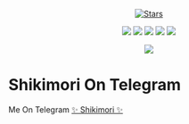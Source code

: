 <p align="center">
    <a href="https://github.com/Unknown-San/Marin-Robot/stargazers"><img src="https://img.shields.io/github/stars/Unknown-San/Marin-Robot?label=Stars&style=flat-square&logo=github&color=F10070" alt="Stars" /></a>
</p>
<p align="center">
    <a href="https://github.com/Unknown-San/Marin-Robot"> <img src="https://img.shields.io/github/repo-size/Unknown-San/Marin-Robot?color=orange&logo=github&logoColor=green&style=for-the-badge" /></a>
    <a href="https://github.com/Unknown-San/Marin-Robot/commits/prince"> <img src="https://img.shields.io/github/last-commit/Unknown-San/Marin-Robot?color=blue&logo=github&logoColor=green&style=for-the-badge" /></a>
    <a href="https://github.com/Unknown-san/Marin-Robot/issues"> <img src="https://img.shields.io/github/issues/Unknown-san/Marin-Robot?color=blueviolet&logo=github&logoColor=green&style=for-the-badge" /></a>
    <a href="https://github.com/Unknown-San/Marin-Robot/network/members"> <img src="https://img.shields.io/github/forks/Unknown-san/Marin-Robot?color=red&logo=github&logoColor=green&style=for-the-badge" /></a>  
    <a href="https://pypi.org/project/Telethon/"> <img src="https://img.shields.io/pypi/v/telethon?color=yellow&label=telethon&logo=python&logoColor=green&style=for-the-badge" /></a>
</p>

<p align="center">
  <img src="https://telegra.ph//file/ac577854aeb7b21d6bbc7.jpg">
</p>

# Shikimori On Telegram
Me On Telegram [✨ Shikimori ✨](http://t.me/Shikimori_Robot)
